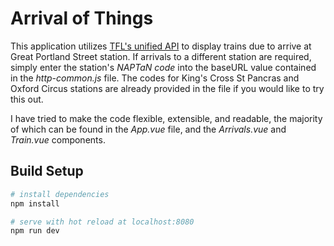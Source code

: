 # Arrival of Things

This application utilizes [TFL's unified API](https://blog.tfl.gov.uk/2015/10/01/tfl-unified-api-part-1-introduction/) to display trains due to arrive at Great Portland Street station. If arrivals to a different station are required, simply enter the station's _NAPTaN code_ into the baseURL value contained in the _http-common.js_ file. The codes for King's Cross St Pancras and Oxford Circus stations are already provided in the file if you would like to try this out.  

I have tried to make the code flexible, extensible, and readable, the majority of which can be found in the _App.vue_ file, and the _Arrivals.vue_ and _Train.vue_ components.

## Build Setup

``` bash
# install dependencies
npm install

# serve with hot reload at localhost:8080
npm run dev
```
